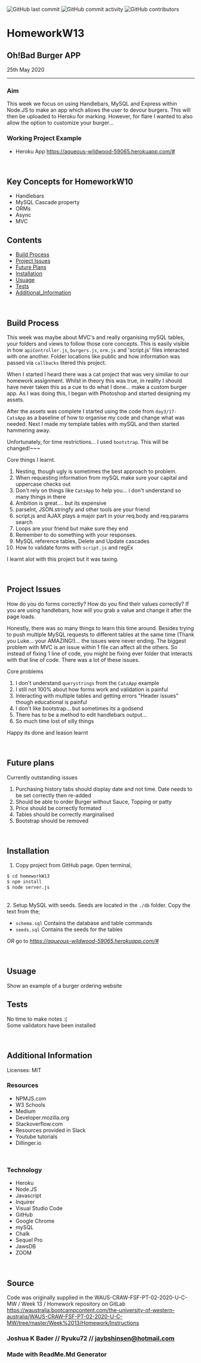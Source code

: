 ![GitHub last commit](https://img.shields.io/github/last-commit/Ryuku72/HomeworkW13?style=for-the-badge)
![GitHub commit activity](https://img.shields.io/github/commit-activity/y/Ryuku72/HomeworkW13?style=for-the-badge)
![GitHub contributors](https://img.shields.io/github/contributors/Ryuku72/HomeworkW13?style=for-the-badge)

# HomeworkW13
## Oh!Bad Burger APP
25th May 2020
*****

### Aim
This week we focus on using Handlebars, MySQL and Express within Node.JS to make an app which allows the user to devour burgers. This will then be uploaded to Heroku for marking. However, for flare I wanted to also allow the option to customize your burger... 
<br>

### Working Project Example
* Heroku App https://aqueous-wildwood-59065.herokuapp.com/#
<br>

## Key Concepts for HomeworkW10
- Handlebars
- MySQL Cascade property
- ORMs
- Async
- MVC

## Contents
* [Build Process](#Build_Process)
* [Project Issues](#Project_Issues)
* [Future Plans](#future)
* [Installation](#Installation)
* [Usuage](#Usuage)
* [Tests](#Tests)
* [Additional_Information](#Additional_Information)
 <br>
<a name="Build_Process">

## Build Process 

This week was maybe about MVC's and really organising mySQL tables, your folders and views to follow those core concepts. This is easily visible in how `apiController.js`, `burgers.js`, `orm.js` and 'script.js' files interacted with one another. Folder locations like public and how information was passed via `callbacks` litered this project.

When I started I heard there was a cat project that was very similiar to our homework assignment. Whilst in theory this was true, in reality I should have never taken this as a cue to do what I done... make a custom burger app. As I was doing this, I began with Photoshop and started designing my assets.

After the assets was complete I started using the code from `day3/17-CatsApp` as a baseline of how to organise my code and change what was needed. Next I made my template tables with mySQL and then started hammering away.

Unfortunately, for time restrictions... I used `bootstrap`. This will be changed!~~~

Core things I learnt.
1. Nesting, though ugly is sometimes the best approach to problem.
2. When requesting information from mySQL make sure your capital and uppercase checks out
3. Don't rely on things like `CatsApp` to help you... i don't understand so many things in there
4. Ambition is great.... but its expensive
5. parseInt, JSON.stringfy and other tools are your friend
6. script.js and AJAX plays a major part in your req.body and req.params search
7. Loops are your friend but make sure they end
8. Remember to do something with your responses. 
9. MySQL reference tables, Delete and Update cascades
10. How to validate forms with `script.js` and regEx

I learnt alot with this project but it was taxing.


 <br>
<a name="Project_Issues">

## Project Issues

How do you do forms correctly? How do you find their values correctly? If you are using handlebars, how will you grab a value and change it after the page loads. 

Honestly, there was so many things to learn this time around. Besides trying to push multiple MySQL requests to different tables at the same time (Thank you Luke... your AMAZING!)... the issues were never ending. The biggest problem with MVC is an issue within 1 file can affect all the others. So instead of fixing 1 line of code, you might be fixing ever folder that interacts with that line of code. There was a lot of these issues. 

Core problems
1. I don't understand `querystrings` from the `CatsApp` example
2. I still not 100% about how forms work and validation is painful
3. Interacting with multiple tables and getting errors "Header issues" though educational is painful
4. I don't like bootstrap... but sometimes its a godsend
5. There has to be a method to edit handlebars output... 
6. So much time lost of silly things

Happy its done and leason learnt

 <br>
<a name="future">

## Future plans

Currently outstanding issues

1. Purchasing history tabs should display date and not time. Date needs to be set correctly then re-added
2. Should be able to order Burger without Sauce, Topping or patty
3. Price should be correctly formated
4. Tables should be correctly marginalised
5. Bootstrap should be removed

 <br>
<a name="Installation">

## Installation 
1. Copy project from GitHub page. Open terminal, 
 
```sh
$ cd homeworkW13
$ npm install
$ node server.js
```
 \
2. Setup MySQL with seeds. Seeds are located in the `./db` folder. Copy the text from the;

- `schema.sql` Contains the database and table commands
- `seeds.sql` Contains the seeds for the tables 

_OR_ go to _https://aqueous-wildwood-59065.herokuapp.com/#_

<br>
<a name="Usuage">

## Usuage 
Show an example of a burger ordering website
<br>
<a name="Tests">

## Tests
No time to make notes :( \
Some validators have been installed 

<br>
<a name="Additional_Information">

## Additional Information
Licenses: MIT
<br>

### Resources
* NPMJS.com
* W3 Schools
* Medium
* Developer.mozilla.org
* Stackoverflow.com
* Resources provided in Slack
* Youtube tutorials
* Dillinger.io

<br>

### Technology
* Heroku
* Node.JS
* Javascript
* Inquirer
* Visual Studio Code
* GitHub
* Google Chrome
* mySQL
* Chalk
* Sequel Pro
* JawsDB
* ZOOM

<br>

## Source
Code was originally supplied in the WAUS-CRAW-FSF-PT-02-2020-U-C-MW / Week 13 / Homework repository on GitLab https://waustralia.bootcampcontent.com/the-university-of-western-australia/WAUS-CRAW-FSF-PT-02-2020-U-C-MW/tree/master/Week%2013/Homework/Instructions
<br>

### Joshua K Bader // Ryuku72 // jaybshinsen@hotmail.com
### Made with ReadMe.Md Generator 
